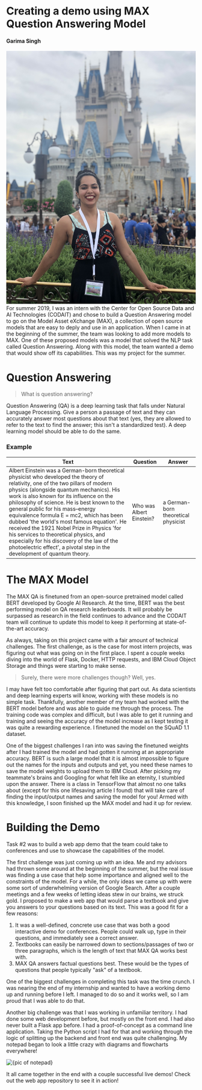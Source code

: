 ﻿# Creating a demo using MAX Question Answering Model
#### Garima Singh
![Me at Disney World, Magic Kindom for IBM's intern finale event](garima-disney.jpg)
For summer 2019, I was an intern with the Center for Open Source Data and AI Technologies (CODAIT) and chose to build a Question Answering model to go on the Model Asset eXchange (MAX), a collection of open source models that are easy to deply and use in an application. When I came in at the beginning of the summer, the team was looking to add more models to MAX. One of these proposed models was a model that solved the NLP task called Question Answering. Along with this model, the team wanted a demo that would show off its capabilities. This was my project for the summer.


# Question Answering
> What is question answering?

Question Answering (QA) is a deep learning task that falls under Natural Language Processing. Give a person a passage of text and they can accurately answer most questions about that text (yes, they are allowed to refer to the text to find the answer; this isn't a standardized test). A deep learning model should be able to do the same.
### Example
| Text | Question | Answer  | 
| ------------- | --------  | -------- | 
| Albert Einstein was a German-born theoretical physicist who developed the theory of relativity, one of the two pillars of modern physics (alongside quantum mechanics). His work is also known for its influence on the philosophy of science. He is best known to the general public for his mass–energy equivalence formula E = mc2, which has been dubbed 'the world's most famous equation'. He received the 1921 Nobel Prize in Physics 'for his services to theoretical physics, and especially for his discovery of the law of the photoelectric effect', a pivotal step in the development of quantum theory. | Who was Albert Einstein? | a German-born theoretical physicist |

# The MAX Model

The MAX QA is finetuned from an open-source pretrained model called BERT developed by Google AI Research. At the time, BERT was the best performing model on QA research leaderboards. It will probably be surpassed as research in the field continues to advance and the CODAIT team will continue to update this model to keep it performing at state-of-the-art accuracy.

As always, taking on this project came with a fair amount of technical challenges. The first challenge, as is the case for most intern projects, was figuring out what was going on in the first place. I spent a couple weeks diving into the world of Flask, Docker, HTTP requests, and IBM Cloud Object Storage and things were starting to make sense.

> Surely, there were more challenges though? Well, yes.

I may have felt too comfortable after figuring that part out. As data scientists and deep learning experts will know, working with these models is no simple task. Thankfully, another member of my team had worked with the BERT model before and was able to guide me through the process. The training code was complex and difficult, but I was able to get it running and training and seeing the accuracy of the model increase as I kept testing it was quite a rewarding experience. I finetuned the model on the SQuAD 1.1 dataset.

One of the biggest challenges I ran into was saving the finetuned weights after I had trained the model and had gotten it running at an appropriate accuracy. BERT is such a large model that it is almost impossible to figure out the names for the inputs and outputs and yet, you need these names to save the model weights to upload them to IBM Cloud. After picking my teammate's brains and Googling for what felt like an eternity, I stumbled upon the answer. There is a class in TensorFlow that almost no one talks about (except for this one lifesaving article I found) that will take care of finding the input/output names and saving the model for you! Armed with this knowledge, I soon finished up the MAX model and had it up for review.

# Building the Demo

Task #2 was to build a web app demo that the team could take to conferences and use to showcase the capabilities of the model.

The first challenge was just coming up with an idea. Me and my advisors had thrown some around at the beginning of the summer, but the real issue was finding a use case that help some importance and aligned well to the constraints of the model. For a while, the only ideas we came up with were some sort of underwhelming version of Google Search. After a couple meetings and a few weeks of letting ideas stew in our brains, we struck gold. I proposed to make a web app that would parse a textbook and give you answers to your questions based on its text. This was a good fit for a few reasons:

1. It was a well-defined, concrete use case that was both a good interactive demo for conferences. People could walk up, type in their questions, and immediately see a correct answer.
2. Textbooks can easily be narrowed down to sections/passages of two or three paragraphs, which is the length of text that MAX QA works best with.
3. MAX QA answers factual questions best. These would be the types of questions that people typically "ask" of a textbook.

One of the biggest challenges in completing this task was the time crunch. I was nearing the end of my internship and wanted to have a working demo up and running before I left. I managed to do so and it works well, so I am proud that I was able to do that. 

Another big challenge was that I was working in unfamiliar territory. I had done some web development before, but mostly on the front end. I had also never built a Flask app before. I had a proof-of-concept as a command line application. Taking the Python script I had for that and working through the logic of splitting up the backend and front end was quite challenging. My notepad began to look a little crazy with diagrams and flowcharts everywhere! 

![{pic of notepad}](notepad.jpg)

It all came together in the end with a couple successful live demos! Check out the web app repository to see it in action!


